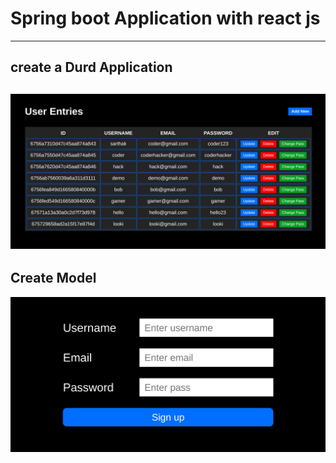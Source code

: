 # **Spring boot Application with react js**
----------------------------------------------
## create a Durd Application

![Preview](snapshot/prev.png)
-----------------------------------------------
## Create Model
![Preview](snapshot/create.png)
